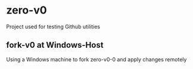 # zero-v0
<p>Project used for testing Github utilities</p>

## fork-v0 at Windows-Host
<p>Using a Windows machine to fork zero-v0-0 and apply changes remotely</p>

